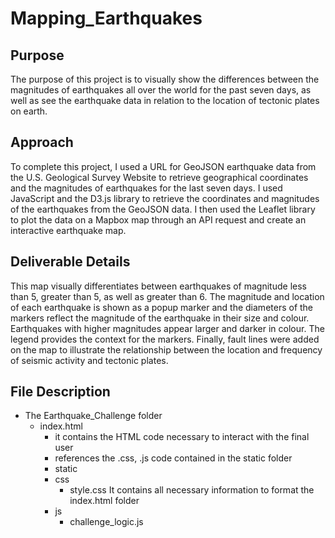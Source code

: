 # Mapping_Earthquakes

## Purpose
The purpose of this project is to visually show the differences between the magnitudes of earthquakes all over the world for the past seven days, as well as see the earthquake data in relation to the location of tectonic plates on earth. 

## Approach
To complete this project, I used a URL for GeoJSON earthquake data from the U.S. Geological Survey Website to retrieve geographical coordinates and the magnitudes of earthquakes for the last seven days. I used JavaScript and the D3.js library to retrieve the coordinates and magnitudes of the earthquakes from the GeoJSON data. I then used the Leaflet library to plot the data on a Mapbox map through an API request and create an interactive earthquake map.

## Deliverable Details
This map visually differentiates between earthquakes of magnitude less than 5, greater than 5, as well as greater than 6. The magnitude and location of each earthquake is shown as a popup marker and the diameters of the markers reflect the magnitude of the earthquake in their size and colour. Earthquakes with higher magnitudes appear larger and darker in colour. The legend provides the context for the markers. Finally, fault lines were added on the map to illustrate the relationship between the location and frequency of seismic activity and tectonic plates.

## File Description
- The Earthquake_Challenge folder
    - index.html
        - it contains the HTML code necessary to interact with the final user
        - references the .css, .js code contained in the static folder
      - static
      - css
        - style.css
          It contains all necessary information to format the index.html folder
      - js
        - challenge_logic.js
